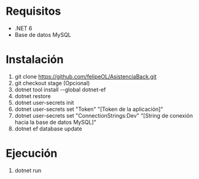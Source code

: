 # Requisitos
* .NET 6
* Base de datos MySQL

# Instalación

1. git clone https://github.com/felipeOL/AsistenciaBack.git
2. git checkout stage (Opcional)
4. dotnet tool install --global dotnet-ef
5. dotnet restore
6. dotnet user-secrets init
7. dotnet user-secrets set "Token" "[Token de la aplicación]"
8. dotnet user-secrets set "ConnectionStrings:Dev" "[String de conexión hacia la base de datos MySQL]"
9. dotnet ef database update

# Ejecución

1. dotnet run
